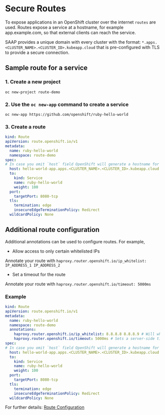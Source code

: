 # Secure Routes

To expose applications in an OpenShift cluster over the internet `routes` are used. Routes expose a service at a
hostname, for example app.example.com, so that external clients can reach the service.

SAAP provides a unique domain with every cluster with the format: `*.apps.<CLUSTER_NAME>.<CLUSTER_ID>.kubeapp.cloud` that is pre-configured with TLS to provide a secure connection.

## Sample route for a service

### 1. Create a new project

`oc new-project route-demo`

### 2. Use the `oc new-app` command to create a service

```shell script
oc new-app https://github.com/openshift/ruby-hello-world
```

### 3. Create a route

```yaml
kind: Route
apiVersion: route.openshift.io/v1
metadata:
  name: ruby-hello-world
  namespace: route-demo
spec:
# In case you omit `host` field OpenShift will generate a hostname for you as <svc-name>-<namespace-name>.apps.<CLUSTER_NAME>.<CLUSTER_ID>.kubeapp.cloud
  host: hello-world-app.apps.<CLUSTER_NAME>.<CLUSTER_ID>.kubeapp.cloud
  to:
    kind: Service
    name: ruby-hello-world
    weight: 100
  port:
    targetPort: 8080-tcp
  tls:
    termination: edge
    insecureEdgeTerminationPolicy: Redirect
  wildcardPolicy: None
```

## Additional route configuration

Additional annotations can be used to configure routes. For example,

- Allow access to only certain whitelisted IPs

Annotate your route with `haproxy.router.openshift.io/ip_whitelist: IP_ADDRESS_1 IP_ADDRESS_2`

- Set a timeout for the route

Annotate your route with `haproxy.router.openshift.io/timeout: 5000ms`

### Example

```yaml
kind: Route
apiVersion: route.openshift.io/v1
metadata:
  name: ruby-hello-world
  namespace: route-demo
  annotations:
    haproxy.router.openshift.io/ip_whitelist: 8.8.8.8 8.8.8.9 # Will whitelist this route for the 8.8.8.8 and 8.8.8.9
    haproxy.router.openshift.io/timeout: 5000ms # Sets a server-side timeout for the route for 5000ms
spec:
# In case you omit `host` field OpenShift will generate a hostname for you as <name>-<namespace-name>.DOMAIN_NAME
  host: hello-world-app.apps.<CLUSTER_NAME>.<CLUSTER_ID>.kubeapp.cloud
  to:
    kind: Service
    name: ruby-hello-world
    weight: 100
  port:
    targetPort: 8080-tcp
  tls:
    termination: edge
    insecureEdgeTerminationPolicy: Redirect
  wildcardPolicy: None
```

For further details: [Route Configuration](https://docs.openshift.com/container-platform/latest/networking/routes/route-configuration.html)
